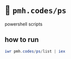 # :receipt: `pmh.codes/ps`
powershell scripts

## how to run
```ps1
iwr pmh.codes/ps/list | iex
```
